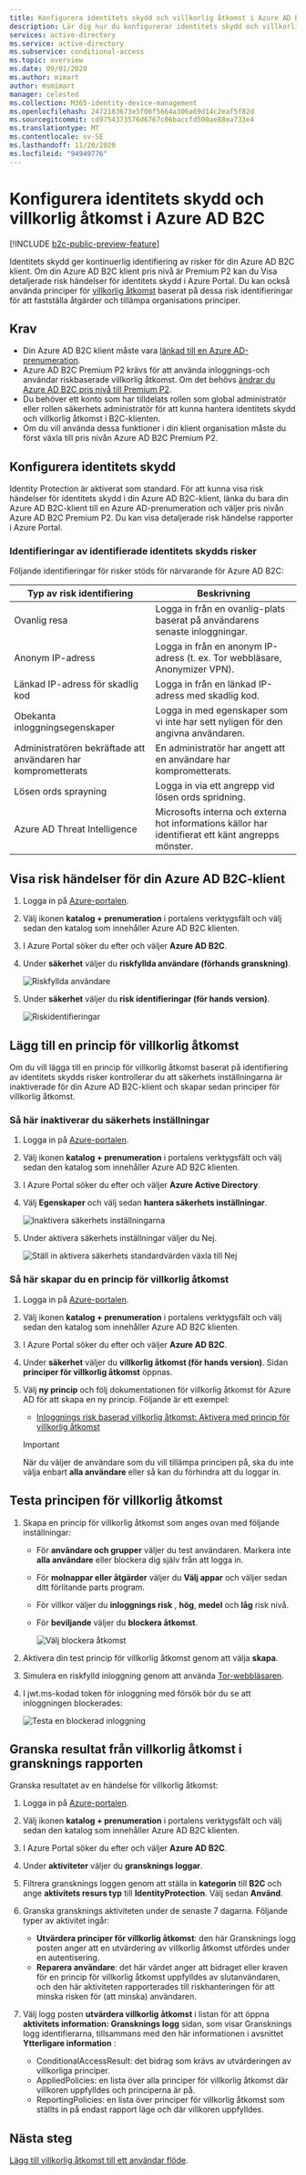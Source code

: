 ```yaml
---
title: Konfigurera identitets skydd och villkorlig åtkomst i Azure AD B2C
description: Lär dig hur du konfigurerar identitets skydd och villkorlig åtkomst för dig Azure AD B2C klient organisationen för att Visa riskfyllda inloggningar och andra risk händelser och skapa principer baserat på risk identifieringar.
services: active-directory
ms.service: active-directory
ms.subservice: conditional-access
ms.topic: overview
ms.date: 09/01/2020
ms.author: mimart
author: msmimart
manager: celested
ms.collection: M365-identity-device-management
ms.openlocfilehash: 2472183673e5f06f5664a306a69d14c2eaf5f82d
ms.sourcegitcommit: cd9754373576d6767c06baccfd500ae88ea733e4
ms.translationtype: MT
ms.contentlocale: sv-SE
ms.lasthandoff: 11/20/2020
ms.locfileid: "94949776"
---
```

# <a name="set-up-identity-protection-and-conditional-access-in-azure-ad-b2c"></a>Konfigurera identitets skydd och villkorlig åtkomst i Azure AD B2C

[!INCLUDE [b2c-public-preview-feature](../../includes/active-directory-b2c-public-preview.md)]

Identitets skydd ger kontinuerlig identifiering av risker för din Azure AD B2C klient. Om din Azure AD B2C klient pris nivå är Premium P2 kan du Visa detaljerade risk händelser för identitets skydd i Azure Portal. Du kan också använda principer för [villkorlig åtkomst](../active-directory/conditional-access/overview.md) baserat på dessa risk identifieringar för att fastställa åtgärder och tillämpa organisations principer.

## <a name="prerequisites"></a>Krav

- Din Azure AD B2C klient måste vara [länkad till en Azure AD-prenumeration](billing.md#link-an-azure-ad-b2c-tenant-to-a-subscription).
- Azure AD B2C Premium P2 krävs för att använda inloggnings-och användar riskbaserade villkorlig åtkomst. Om det behövs [ändrar du Azure AD B2C pris nivå till Premium P2](./billing.md). 
- Du behöver ett konto som har tilldelats rollen som global administratör eller rollen säkerhets administratör för att kunna hantera identitets skydd och villkorlig åtkomst i B2C-klienten.
- Om du vill använda dessa funktioner i din klient organisation måste du först växla till pris nivån Azure AD B2C Premium P2.

## <a name="set-up-identity-protection"></a>Konfigurera identitets skydd

Identity Protection är aktiverat som standard. För att kunna visa risk händelser för identitets skydd i din Azure AD B2C-klient, länka du bara din Azure AD B2C-klient till en Azure AD-prenumeration och väljer pris nivån Azure AD B2C Premium P2. Du kan visa detaljerade risk händelse rapporter i Azure Portal.

### <a name="supported-identity-protection-risk-detections"></a>Identifieringar av identifierade identitets skydds risker

Följande identifieringar för risker stöds för närvarande för Azure AD B2C:  

|Typ av risk identifiering  |Beskrivning  |
|---------|---------|
| Ovanlig resa     | Logga in från en ovanlig-plats baserat på användarens senaste inloggningar.        |
|Anonym IP-adress     | Logga in från en anonym IP-adress (t. ex. Tor webbläsare, Anonymizer VPN).        |
|Länkad IP-adress för skadlig kod     | Logga in från en länkad IP-adress med skadlig kod.         |
|Obekanta inloggningsegenskaper     | Logga in med egenskaper som vi inte har sett nyligen för den angivna användaren.        |
|Administratören bekräftade att användaren har komprometterats    | En administratör har angett att en användare har komprometterats.             |
|Lösen ords sprayning     | Logga in via ett angrepp vid lösen ords spridning.      |
|Azure AD Threat Intelligence     | Microsofts interna och externa hot informations källor har identifierat ett känt angrepps mönster.        |

## <a name="view-risk-events-for-your-azure-ad-b2c-tenant"></a>Visa risk händelser för din Azure AD B2C-klient

1. Logga in på [Azure-portalen](https://portal.azure.com/).

1. Välj ikonen **katalog + prenumeration** i portalens verktygsfält och välj sedan den katalog som innehåller Azure AD B2C klienten.

1. I Azure Portal söker du efter och väljer **Azure AD B2C**.

1. Under **säkerhet** väljer du **riskfyllda användare (förhands granskning)**.

   ![Riskfyllda användare](media/conditional-access-identity-protection-setup/risky-users.png)

1. Under **säkerhet** väljer du **risk identifieringar (för hands version)**.

   ![Riskidentifieringar](media/conditional-access-identity-protection-setup/risk-detections.png)

## <a name="add-a-conditional-access-policy"></a>Lägg till en princip för villkorlig åtkomst 

Om du vill lägga till en princip för villkorlig åtkomst baserat på identifiering av identitets skydds risker kontrollerar du att säkerhets inställningarna är inaktiverade för din Azure AD B2C-klient och skapar sedan principer för villkorlig åtkomst.

### <a name="to-disable-security-defaults"></a>Så här inaktiverar du säkerhets inställningar

1. Logga in på [Azure-portalen](https://portal.azure.com/).

2. Välj ikonen **katalog + prenumeration** i portalens verktygsfält och välj sedan den katalog som innehåller Azure AD B2C klienten.

3. I Azure Portal söker du efter och väljer **Azure Active Directory**.

4. Välj **Egenskaper** och välj sedan **hantera säkerhets inställningar**.

   ![Inaktivera säkerhets inställningarna](media/conditional-access-identity-protection-setup/disable-security-defaults.png)

5. Under aktivera säkerhets inställningar väljer du Nej. 

   ![Ställ in aktivera säkerhets standardvärden växla till Nej](media/conditional-access-identity-protection-setup/enable-security-defaults-toggle.png)

### <a name="to-create-a-conditional-access-policy"></a>Så här skapar du en princip för villkorlig åtkomst

1. Logga in på [Azure-portalen](https://portal.azure.com/).

1. Välj ikonen **katalog + prenumeration** i portalens verktygsfält och välj sedan den katalog som innehåller Azure AD B2C klienten.

1. I Azure Portal söker du efter och väljer **Azure AD B2C**.

1. Under **säkerhet** väljer du **villkorlig åtkomst (för hands version)**. Sidan **principer för villkorlig åtkomst** öppnas. 

1. Välj **ny princip** och följ dokumentationen för villkorlig åtkomst för Azure AD för att skapa en ny princip. Följande är ett exempel:

   - [Inloggnings risk baserad villkorlig åtkomst: Aktivera med princip för villkorlig åtkomst](../active-directory/conditional-access/howto-conditional-access-policy-risk.md#enable-with-conditional-access-policy)

   > [!IMPORTANT]
   > När du väljer de användare som du vill tillämpa principen på, ska du inte välja enbart **alla användare** eller så kan du förhindra att du loggar in.

## <a name="test-the-conditional-access-policy"></a>Testa principen för villkorlig åtkomst

1. Skapa en princip för villkorlig åtkomst som anges ovan med följande inställningar:
   
   - För **användare och grupper** väljer du test användaren. Markera inte **alla användare** eller blockera dig själv från att logga in.
   - För **molnappar eller åtgärder** väljer du **Välj appar** och väljer sedan ditt förlitande parts program.
   - För villkor väljer du **inloggnings risk** , **hög**, **medel** och **låg** risk nivå.
   - För **beviljande** väljer du **blockera åtkomst**.

      ![Välj blockera åtkomst](media/conditional-access-identity-protection-setup/test-conditional-access-policy.png)

1. Aktivera din test princip för villkorlig åtkomst genom att välja **skapa**.

1. Simulera en riskfylld inloggning genom att använda [Tor-webbläsaren](https://www.torproject.org/download/). 

1. I jwt.ms-kodad token för inloggning med försök bör du se att inloggningen blockerades:

   ![Testa en blockerad inloggning](media/conditional-access-identity-protection-setup/test-blocked-sign-in.png)

## <a name="review-conditional-access-outcomes-in-the-audit-report"></a>Granska resultat från villkorlig åtkomst i gransknings rapporten

Granska resultatet av en händelse för villkorlig åtkomst:

1. Logga in på [Azure-portalen](https://portal.azure.com/).

2. Välj ikonen **katalog + prenumeration** i portalens verktygsfält och välj sedan den katalog som innehåller Azure AD B2C klienten.

3. I Azure Portal söker du efter och väljer **Azure AD B2C**.

4. Under **aktiviteter** väljer du **gransknings loggar**.

5. Filtrera gransknings loggen genom att ställa in **kategorin** till **B2C** och ange **aktivitets resurs typ** till **IdentityProtection**. Välj sedan **Använd**.

6. Granska gransknings aktiviteten under de senaste 7 dagarna. Följande typer av aktivitet ingår:

   - **Utvärdera principer för villkorlig åtkomst**: den här Gransknings logg posten anger att en utvärdering av villkorlig åtkomst utfördes under en autentisering.
   - **Reparera användare**: det här värdet anger att bidraget eller kraven för en princip för villkorlig åtkomst uppfylldes av slutanvändaren, och den här aktiviteten rapporterades till riskhanteringen för att minska risken för (att minska) användaren.

7. Välj logg posten **utvärdera villkorlig åtkomst** i listan för att öppna **aktivitets information: Gransknings logg** sidan, som visar Gransknings logg identifierarna, tillsammans med den här informationen i avsnittet **Ytterligare information** :

   - ConditionalAccessResult: det bidrag som krävs av utvärderingen av villkorliga principer.
   - AppliedPolicies: en lista över alla principer för villkorlig åtkomst där villkoren uppfylldes och principerna är på.
   - ReportingPolicies: en lista över principer för villkorlig åtkomst som ställts in på endast rapport läge och där villkoren uppfylldes.

## <a name="next-steps"></a>Nästa steg

[Lägg till villkorlig åtkomst till ett användar flöde](conditional-access-user-flow.md).